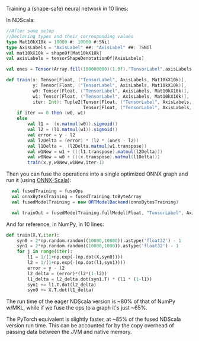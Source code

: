 Training a (shape-safe) neural network in 10 lines:

In NDScala:
```scala
//After some setup
//Declaring types and their corresponding values
type Mat10kX10k = 10000 #: 10000 #:SNil
type AxisLabels = "AxisLabel" ##: "AxisLabel" ##: TSNil
val mat10kX10k = shapeOf[Mat10kX10k]
val axisLabels = tensorShapeDenotationOf[AxisLabels]

val ones = Tensor(Array.fill(100000000)(1.0f),"TensorLabel",axisLabels, mat10kX10k)

def train(x: Tensor[Float, ("TensorLabel", AxisLabels, Mat10kX10k)],
          y: Tensor[Float, ("TensorLabel", AxisLabels, Mat10kX10k)],
          w0: Tensor[Float, ("TensorLabel", AxisLabels, Mat10kX10k)],
          w1: Tensor[Float, ("TensorLabel", AxisLabels, Mat10kX10k)],
          iter: Int): Tuple2[Tensor[Float, ("TensorLabel", AxisLabels, Mat10kX10k)],
                             Tensor[Float, ("TensorLabel", AxisLabels, Mat10kX10k)]] =
    if iter == 0 then (w0, w1)
    else
        val l1 =  (x.matmul(w0)).sigmoid()
        val l2 = (l1.matmul(w1)).sigmoid()
        val error = y - l2
        val l2Delta = (error) * (l2 * (ones - l2))
        val l1Delta =  (l2Delta.matmul(w1.transpose))
        val w1New = w1 + (((l1.transpose).matmul(l2Delta)))
        val w0New = w0 + (((x.transpose).matmul(l1Delta)))
        train(x,y,w0New,w1New,iter-1)
```

Then you can fuse the operations into a single optimized ONNX graph and run it (using [ONNX-Scala](https://github.com/EmergentOrder/onnx-scala)):

```scala
  val fusedTraining = fuseOps
  val onnxBytesTraining = fusedTraining.toByteArray
  val fusedModelTraining = new ORTModelBackend(onnxBytesTraining)

  val trainOut = fusedModelTraining.fullModel[Float, "TensorLabel", AxisLabels, Mat10kx10k](x, y, w0, w1)
```

And for reference, in NumPy, in 10 lines:

```python
def train(X,Y,iter): 
    syn0 = 2*np.random.random((10000,10000)).astype('float32') - 1
    syn1 = 2*np.random.random((10000,1000)).astype('float32') - 1
    for j in range(iter): 
        l1 = 1/(1+np.exp(-(np.dot(X,syn0))))  
        l2 = 1/(1+np.exp(-(np.dot(l1,syn1)))) 
        error = y - l2
        l2_delta = (error)*(l2*(1-l2))
        l1_delta = l2_delta.dot(syn1.T) * (l1 * (1-l1))
        syn1 += l1.T.dot(l2_delta)
        syn0 += X.T.dot(l1_delta) 
```

The run time of the eager NDScala version is ~80% of that of NumPy w/MKL,
while if we fuse the ops to a graph it's just ~65%.

The PyTorch equivalent is slightly faster, at ~85% of the fused NDScala version run time.
This can be accounted for by the copy overhead of passing data between the JVM and native memory.
